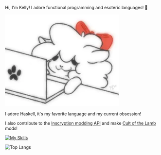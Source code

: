 Hi, I'm Kelly! I adore functional programming and esoteric languages! 🌸

![An animated drawing of a fluffy alpaca looking at a computer.](./alpaca.webp)

I adore Haskell, it's my favorite language and my current obsession!

I also contribute to the [Inscryption modding API](https://thunderstore.io/c/inscryption/p/API_dev/API/) and make [Cult of the Lamb](https://next.nexusmods.com/profile/KellyBetty/mods) mods!

[![My Skills](https://skillicons.dev/icons?i=haskell,js,ts,react,tailwind,lua,cs,linux,neovim)](https://skillicons.dev)

![Top Langs](https://github-readme-stats.vercel.app/api/top-langs/?username=kbmackenzie&layout=compact&exclude_repo=InscryptionJSONDump,JSONLoader,COTL_JSONLoader)

<!--
**kbmackenzie/kbmackenzie** is a ✨ _special_ ✨ repository because its `README.md` (this file) appears on your GitHub profile.

Here are some ideas to get you started:

- 🔭 I’m currently working on ...
- 🌱 I’m currently learning ...
- 👯 I’m looking to collaborate on ...
- 🤔 I’m looking for help with ...
- 💬 Ask me about ...
- 📫 How to reach me: ...
- 😄 Pronouns: ...
- ⚡ Fun fact: ...
-->
